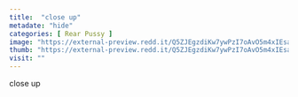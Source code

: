 ```yaml
---
title:  "close up"
metadate: "hide"
categories: [ Rear Pussy ]
image: "https://external-preview.redd.it/Q5ZJEgzdiKw7ywPzI7oAvO5m4xIEsa2juiusHmxCZOU.jpg?auto=webp&s=ad804d4821ba3e9f39c41384c521c504ca26de6a"
thumb: "https://external-preview.redd.it/Q5ZJEgzdiKw7ywPzI7oAvO5m4xIEsa2juiusHmxCZOU.jpg?width=1080&crop=smart&auto=webp&s=6db5d1b53b5288d619f8e8cde45ef8a1a512b553"
visit: ""
---
```

close up
